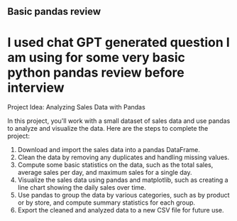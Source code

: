 ## Basic pandas review
# I used chat GPT generated question I am using for some very basic python pandas review before interview 

Project Idea: Analyzing Sales Data with Pandas

In this project, you'll work with a small dataset of sales data and use pandas to analyze and visualize the data. Here are the steps to complete the project:

1. Download and import the sales data into a pandas DataFrame.
2. Clean the data by removing any duplicates and handling missing values.
3. Compute some basic statistics on the data, such as the total sales, average sales per day, and maximum sales for a single day.
5. Visualize the sales data using pandas and matplotlib, such as creating a line chart showing the daily sales over time.
6. Use pandas to group the data by various categories, such as by product or by store, and compute summary statistics for each group.
6. Export the cleaned and analyzed data to a new CSV file for future use.